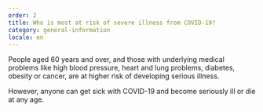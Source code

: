```yaml
---
order: 2
title: Who is most at risk of severe illness from COVID-19?
category: general-information
locale: en
---
```


People aged 60 years and over, and those with underlying medical problems like high blood pressure, heart and lung problems, diabetes, obesity or cancer, are at higher risk of developing serious illness. 

However, anyone can get sick with COVID-19 and become seriously ill or die at any age. 

